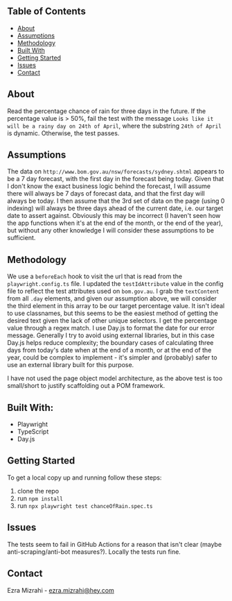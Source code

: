 ## Table of Contents

* [About](#about)
* [Assumptions](#assumptions)
* [Methodology](#methodology)
* [Built With](#built-with)
* [Getting Started](#getting-started)
* [Issues](#issues)
* [Contact](#contact)


## About

Read the percentage chance of rain for three days in the future. If the percentage value is > 50%, fail the test with the message `Looks like it will be a rainy day on 24th of April`, where the substring `24th of April` is dynamic. Otherwise, the test passes.

## Assumptions
The data on `http://www.bom.gov.au/nsw/forecasts/sydney.shtml` appears to be a 7 day forecast, with the first day in the forecast being today. Given that I don't know the exact business logic behind the forecast, I will assume there will always be 7 days of forecast data, and that the first day will always be today. I then assume that the 3rd set of data on the page (using 0 indexing) will always be three days ahead of the current date, i.e. our target date to assert against. Obviously this may be incorrect (I haven't seen how the app functions when it's at the end of the month, or the end of the year), but without any other knowledge I will consider these assumptions to be sufficient.

## Methodology
We use a `beforeEach` hook to visit the url that is read from the `playwright.config.ts` file. I updated the `testIdAttribute` value in the config file to reflect the test attributes used on `bom.gov.au`. I grab the `textContent` from all `.day` elements, and given our assumption above, we will consider the third element in this array to be our target percentage value. It isn't ideal to use classnames, but this seems to be the easiest method of getting the desired text given the lack of other unique selectors. I get the percentage value through a regex match. I use Day.js to format the date for our error message. Generally I try to avoid using external libraries, but in this case Day.js helps reduce complexity; the boundary cases of calculating three days from today's date when at the end of a month, or at the end of the year, could be complex to implement - it's simpler and (probably) safer to use an external library built for this purpose.

I have not used the page object model architecture, as the above test is too small/short to justify scaffolding out a POM framework.

## Built With:

* Playwright
* TypeScript
* Day.js

## Getting Started

To get a local copy up and running follow these steps:

1. clone the repo
2. run `npm install`
3. run `npx playwright test chanceOfRain.spec.ts`

## Issues
The tests seem to fail in GitHub Actions for a reason that isn't clear (maybe anti-scraping/anti-bot measures?). Locally the tests run fine.

## Contact

Ezra Mizrahi - ezra.mizrahi@hey.com